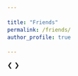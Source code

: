 ```yaml
---

title: "Friends"
permalink: /friends/
author_profile: true

---
```



<html>
<head>
<meta name="viewport" content="width=device-width, initial-scale=1">
<style>
* {box-sizing: border-box}
body {font-family: Verdana, sans-serif; margin:0}
.mySlides {display: none}
img {vertical-align: middle;}

/* Slideshow container */
.slideshow-container {
  max-width: 500px;
  position: relative;
  margin: auto;
}

/* Fading animation */
.fade {
  -webkit-animation-name: fade;
  -webkit-animation-duration: 1.5s;
  animation-name: fade;
  animation-duration: 1.5s;
}

@-webkit-keyframes fade {
  from {opacity: .4} 
  to {opacity: 1}
}

@keyframes fade {
  from {opacity: .4} 
  to {opacity: 1}
}

/* On smaller screens, decrease text size */
@media only screen and (max-width: 300px) {
  .prev, .next,.text {font-size: 11px}
}
</style>
</head>
<body>

<div class="slideshow-container">

<div class="mySlides fade">
  <div class="numbertext"></div>
  <img src="/images/21.JPG" style="width:100%">
  
</div>

<div class="mySlides fade">
  <div class="numbertext"></div>
  <img src="/images/22.JPG" style="width:100%">
  
</div>

<div class="mySlides fade">
  <div class="numbertext"></div>
  <img src="/images/23.JPG" style="width:100%">
 
</div>

<div class="mySlides fade">
  <div class="numbertext"></div>
  <img src="/images/24.JPG" style="width:100%">
 
</div>

<div class="mySlides fade">
  <div class="numbertext"></div>
  <img src="/images/25.JPG" style="width:100%">
  
</div>

<div class="mySlides fade">
  <div class="numbertext"></div>
  <img src="/images/26.JPG" style="width:100%">
  
</div>

<div class="mySlides fade">
  <div class="numbertext"></div>
  <img src="/images/27.JPG" style="width:100%">
 
</div>

<div class="mySlides fade">
  <div class="numbertext"></div>
  <img src="/images/28.JPG" style="width:100%">
 
</div>

<div class="mySlides fade">
  <div class="numbertext"></div>
  <img src="/images/29.JPG" style="width:100%">
  
</div>

<div class="mySlides fade">
  <div class="numbertext"></div>
  <img src="/images/30.JPG" style="width:100%">
  
</div>

<div class="mySlides fade">
  <div class="numbertext"></div>
  <img src="/images/31.JPG" style="width:100%">
 
</div>

<div class="mySlides fade">
  <div class="numbertext"></div>
  <img src="/images/32.JPG" style="width:100%">
 
</div>

<div class="mySlides fade">
  <div class="numbertext"></div>
  <img src="/images/33.JPG" style="width:100%">
  
</div>

<div class="mySlides fade">
  <div class="numbertext"></div>
  <img src="/images/34.JPG" style="width:100%">
  
</div>

<div class="mySlides fade">
  <div class="numbertext"></div>
  <img src="/images/35.JPG" style="width:100%">
 
</div>

<div class="mySlides fade">
  <div class="numbertext"></div>
  <img src="/images/36.JPG" style="width:100%">
 
</div>

<div class="mySlides fade">
  <div class="numbertext"></div>
  <img src="/images/37.JPG" style="width:100%">
  
</div>

<div class="mySlides fade">
  <div class="numbertext"></div>
  <img src="/images/38.JPG" style="width:100%">
  
</div>

<div class="mySlides fade">
  <div class="numbertext"></div>
  <img src="/images/39.JPG" style="width:100%">
 
</div>

<div class="mySlides fade">
  <div class="numbertext"></div>
  <img src="/images/40.JPG" style="width:100%">
 
</div>

<div class="mySlides fade">
  <div class="numbertext"></div>
  <img src="/images/41.JPG" style="width:100%">
  
</div>

<div class="mySlides fade">
  <div class="numbertext"></div>
  <img src="/images/42.JPG" style="width:100%">
  
</div>

<div class="mySlides fade">
  <div class="numbertext"></div>
  <img src="/images/43.JPG" style="width:100%">
 
</div>

<div class="mySlides fade">
  <div class="numbertext"></div>
  <img src="/images/44.JPG" style="width:100%">
 
</div>

<div class="mySlides fade">
  <div class="numbertext"></div>
  <img src="/images/45.JPG" style="width:100%">
  
</div>

<div class="mySlides fade">
  <div class="numbertext"></div>
  <img src="/images/46.JPG" style="width:100%">
  
</div>

<div class="mySlides fade">
  <div class="numbertext"></div>
  <img src="/images/47.JPG" style="width:100%">
 
</div>

<div class="mySlides fade">
  <div class="numbertext"></div>
  <img src="/images/48.JPG" style="width:100%">
 
</div>

<div class="mySlides fade">
  <div class="numbertext"></div>
  <img src="/images/49.JPG" style="width:100%">
  
</div>

<div class="mySlides fade">
  <div class="numbertext"></div>
  <img src="/images/50.JPG" style="width:100%">
  
</div>

<div class="mySlides fade">
  <div class="numbertext"></div>
  <img src="/images/51.JPG" style="width:100%">
 
</div>

<div class="mySlides fade">
  <div class="numbertext"></div>
  <img src="/images/52.JPG" style="width:100%">
 
</div>

<div class="mySlides fade">
  <div class="numbertext"></div>
  <img src="/images/53.JPG" style="width:100%">
  
</div>

<div class="mySlides fade">
  <div class="numbertext"></div>
  <img src="/images/54.JPG" style="width:100%">
  
</div>

<div class="mySlides fade">
  <div class="numbertext"></div>
  <img src="/images/55.JPG" style="width:100%">
 
</div>

<div class="mySlides fade">
  <div class="numbertext"></div>
  <img src="/images/56.JPG" style="width:100%">
 
</div>

<div class="mySlides fade">
  <div class="numbertext"></div>
  <img src="/images/57.JPG" style="width:100%">
  
</div>

<div class="mySlides fade">
  <div class="numbertext"></div>
  <img src="/images/58.JPG" style="width:100%">
  
</div>

<div class="mySlides fade">
  <div class="numbertext"></div>
  <img src="/images/59.JPG" style="width:100%">
 
</div>

<div class="mySlides fade">
  <div class="numbertext"></div>
  <img src="/images/60.JPG" style="width:100%">
 
</div>

<div class="mySlides fade">
  <div class="numbertext"></div>
  <img src="/images/61.JPG" style="width:100%">
  
</div>

<div class="mySlides fade">
  <div class="numbertext"></div>
  <img src="/images/62.JPG" style="width:100%">
  
</div>

<div class="mySlides fade">
  <div class="numbertext"></div>
  <img src="/images/63.JPG" style="width:100%">
 
</div>

<div class="mySlides fade">
  <div class="numbertext"></div>
  <img src="/images/64.JPG" style="width:100%">
 
</div>


<div class="mySlides fade">
  <div class="numbertext"></div>
  <img src="/images/65.JPG" style="width:100%">
 
</div>

<div class="mySlides fade">
  <div class="numbertext"></div>
  <img src="/images/66.JPG" style="width:100%">
  
</div>

<div class="mySlides fade">
  <div class="numbertext"></div>
  <img src="/images/67.JPG" style="width:100%">
  
</div>

<div class="mySlides fade">
  <div class="numbertext"></div>
  <img src="/images/68.JPG" style="width:100%">
 
</div>

<div class="mySlides fade">
  <div class="numbertext"></div>
  <img src="/images/69.JPG" style="width:100%">
 
</div>


<div class="mySlides fade">
  <div class="numbertext"></div>
  <img src="/images/70.JPG" style="width:100%">
 
</div>

<div class="mySlides fade">
  <div class="numbertext"></div>
  <img src="/images/71.JPG" style="width:100%">
  
</div>

<div class="mySlides fade">
  <div class="numbertext"></div>
  <img src="/images/72.JPG" style="width:100%">
  
</div>


<a class="prev" onclick="plusSlides(-1)">&#10094;</a>
<a class="next" onclick="plusSlides(1)">&#10095;</a>

</div>
<br>

<div style="text-align:center">
  <span class="dot" onclick="currentSlide(1)"></span> 
  <span class="dot" onclick="currentSlide(2)"></span> 
  <span class="dot" onclick="currentSlide(3)"></span> 
  <span class="dot" onclick="currentSlide(4)"></span> 
  <span class="dot" onclick="currentSlide(5)"></span> 
  <span class="dot" onclick="currentSlide(6)"></span> 
  <span class="dot" onclick="currentSlide(7)"></span> 
  <span class="dot" onclick="currentSlide(8)"></span> 
  <span class="dot" onclick="currentSlide(9)"></span> 
  <span class="dot" onclick="currentSlide(10)"></span> 
  <span class="dot" onclick="currentSlide(11)"></span> 
  <span class="dot" onclick="currentSlide(12)"></span> 
  <span class="dot" onclick="currentSlide(13)"></span> 
  <span class="dot" onclick="currentSlide(14)"></span> 
  <span class="dot" onclick="currentSlide(15)"></span> 
  <span class="dot" onclick="currentSlide(16)"></span> 
  <span class="dot" onclick="currentSlide(17)"></span> 
  <span class="dot" onclick="currentSlide(18)"></span> 
  <span class="dot" onclick="currentSlide(19)"></span> 
  <span class="dot" onclick="currentSlide(20)"></span> 
  <span class="dot" onclick="currentSlide(21)"></span> 
  <span class="dot" onclick="currentSlide(22)"></span> 
  <span class="dot" onclick="currentSlide(23)"></span> 
  <span class="dot" onclick="currentSlide(24)"></span> 
  <span class="dot" onclick="currentSlide(25)"></span> 
  <span class="dot" onclick="currentSlide(26)"></span> 
  <span class="dot" onclick="currentSlide(27)"></span> 
  <span class="dot" onclick="currentSlide(28)"></span> 
  <span class="dot" onclick="currentSlide(29)"></span> 
  <span class="dot" onclick="currentSlide(30)"></span> 
  <span class="dot" onclick="currentSlide(31)"></span> 
  <span class="dot" onclick="currentSlide(32)"></span> 
  <span class="dot" onclick="currentSlide(33)"></span> 
  <span class="dot" onclick="currentSlide(34)"></span> 
  <span class="dot" onclick="currentSlide(35)"></span> 
  <span class="dot" onclick="currentSlide(36)"></span> 
  <span class="dot" onclick="currentSlide(37)"></span> 
  <span class="dot" onclick="currentSlide(38)"></span> 
  <span class="dot" onclick="currentSlide(39)"></span> 
  <span class="dot" onclick="currentSlide(40)"></span> 
  <span class="dot" onclick="currentSlide(41)"></span> 
  <span class="dot" onclick="currentSlide(42)"></span> 
  <span class="dot" onclick="currentSlide(43)"></span> 
  <span class="dot" onclick="currentSlide(44)"></span> 
  <span class="dot" onclick="currentSlide(45)"></span> 
  <span class="dot" onclick="currentSlide(46)"></span> 
  <span class="dot" onclick="currentSlide(47)"></span> 
  <span class="dot" onclick="currentSlide(48)"></span> 
  <span class="dot" onclick="currentSlide(49)"></span> 
  <span class="dot" onclick="currentSlide(50)"></span> 
  <span class="dot" onclick="currentSlide(51)"></span> 
  <span class="dot" onclick="currentSlide(52)"></span> 
</div>

<script>
var slideIndex = 1;
showSlides(slideIndex);

function plusSlides(n) {
  showSlides(slideIndex += n);
}

function currentSlide(n) {
  showSlides(slideIndex = n);
}

function showSlides(n) {
  var i;
  var slides = document.getElementsByClassName("mySlides");
  var dots = document.getElementsByClassName("dot");
  if (n > slides.length) {slideIndex = 1}    
  if (n < 1) {slideIndex = slides.length}
  for (i = 0; i < slides.length; i++) {
      slides[i].style.display = "none";  
  }
  for (i = 0; i < dots.length; i++) {
      dots[i].className = dots[i].className.replace(" active", "");
  }
  slides[slideIndex-1].style.display = "block";  
  dots[slideIndex-1].className += " active";
}
</script>

</body>
</html> 

